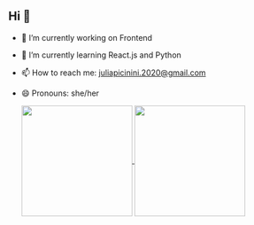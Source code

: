 ## Hi 👋

- 🔭 I’m currently working on Frontend
- 🌱 I’m currently learning React.js and Python 
- 📫 How to reach me: juliapicinini.2020@gmail.com
- 😄 Pronouns: she/her

  <a href="https://github.com/anuraghazra/github-readme-stats">
   <img height=200 align="center" src="https://github-readme-stats.vercel.app/api?username=jupicinink" />
   </a>
   <a href="https://github.com/jupicinink/convoychat">
   <img height=200 align="center" src="https://github-readme-stats.vercel.app/api/top-langs?username=anuraghazra&layout=compact&langs_count=8&card_width=320" />
  </a>
